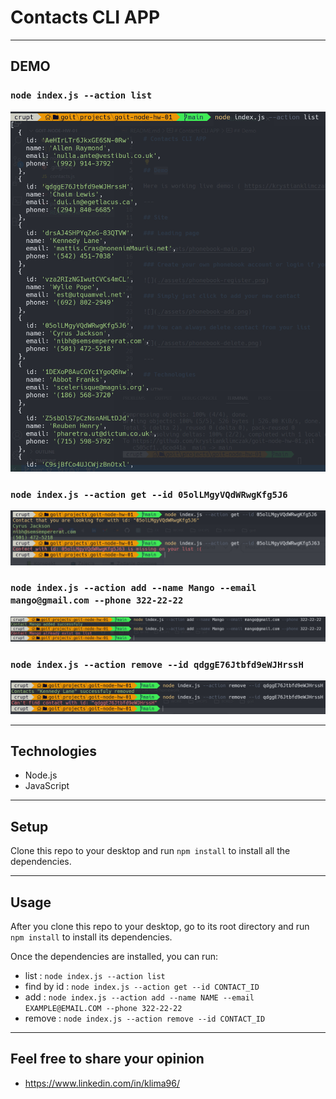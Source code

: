 # Contacts CLI APP

---

## DEMO

### `node index.js --action list`

![](./images/CLI_app_list.png)

### `node index.js --action get --id 05olLMgyVQdWRwgKfg5J6`

![](./images/CLI_app_getById.png)

### `node index.js --action add --name Mango --email mango@gmail.com --phone 322-22-22`

![](./images/CLI_app_add.png)

### `node index.js --action remove --id qdggE76Jtbfd9eWJHrssH`

![](./images/CLI_app_remove.png)

---

## Technologies

- Node.js
- JavaScript

---

## Setup

Clone this repo to your desktop and run `npm install` to install all the dependencies.

---

## Usage

After you clone this repo to your desktop, go to its root directory and run `npm install` to install
its dependencies.

Once the dependencies are installed, you can run:

- list : `node index.js --action list`
- find by id : `node index.js --action get --id CONTACT_ID`
- add : `node index.js --action add --name NAME --email EXAMPLE@EMAIL.COM --phone 322-22-22`
- remove : `node index.js --action remove --id CONTACT_ID`

---

## Feel free to share your opinion

- https://www.linkedin.com/in/klima96/
